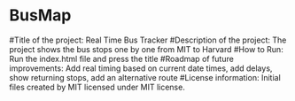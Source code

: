 # BusMap
#Title of the project: Real Time Bus Tracker
#Description of the project: The project shows the bus stops one by one from MIT to Harvard
#How to Run: Run the index.html file and press the title
#Roadmap of future improvements: Add real timing based on current date times, add delays, show returning stops, add an alternative route
#License information: Initial files created by MIT licensed under MIT license. 
